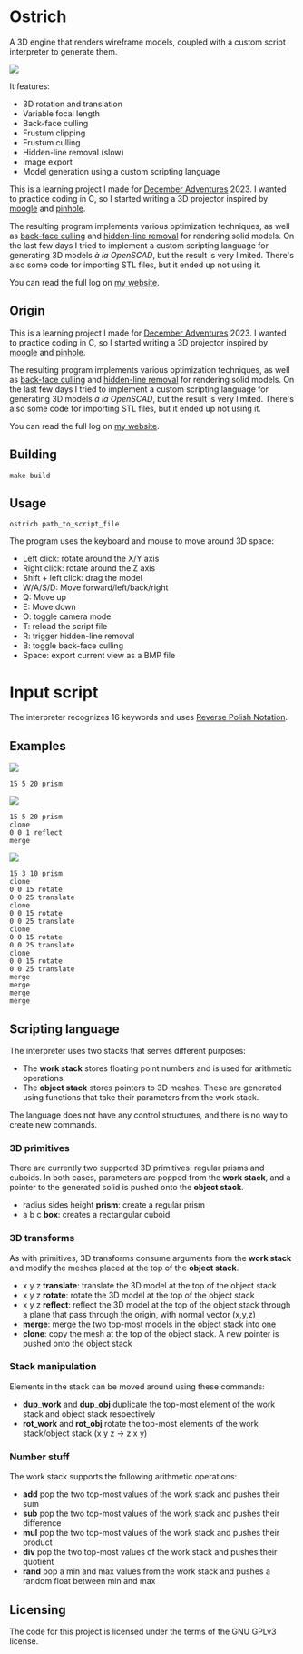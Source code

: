 # Ostrich

A 3D engine that renders wireframe models, coupled with a custom script interpreter to generate them. 

![](image.jpg)

It features:

- 3D rotation and translation
- Variable focal length
- Back-face culling
- Frustum clipping
- Frustum culling
- Hidden-line removal (slow)
- Image export
- Model generation using a custom scripting language

This is a learning project I made for [December Adventures](https://eli.li/december-adventure) 2023. I wanted to practice coding in C, so I started writing a 3D projector inspired by [moogle](https://wiki.xxiivv.com/site/moogle.html) and [pinhole](https://git.sr.ht/~bellinitte/pinhole).

The resulting program implements various optimization techniques, as well as [back-face culling](https://en.wikipedia.org/wiki/Back-face_culling) and [hidden-line removal](https://en.wikipedia.org/wiki/Hidden-line_removal) for rendering solid models. On the last few days I tried to implement a custom scripting language for generating 3D models *à la OpenSCAD*, but the result is very limited. There's also some code for importing STL files, but it ended up not using it.

You can read the full log on [my website](https://ghettobastler.com/december_adventure_2023.html).

## Origin

This is a learning project I made for [December Adventures](https://eli.li/december-adventure) 2023. I wanted to practice coding in C, so I started writing a 3D projector inspired by [moogle](https://wiki.xxiivv.com/site/moogle.html) and [pinhole](https://git.sr.ht/~bellinitte/pinhole).

The resulting program implements various optimization techniques, as well as [back-face culling](https://en.wikipedia.org/wiki/Back-face_culling) and [hidden-line removal](https://en.wikipedia.org/wiki/Hidden-line_removal) for rendering solid models. On the last few days I tried to implement a custom scripting language for generating 3D models *à la OpenSCAD*, but the result is very limited. There's also some code for importing STL files, but it ended up not using it.

You can read the full log on [my website](https://ghettobastler.com/december_adventure_2023.html).

## Building

```
make build
```

## Usage

```
ostrich path_to_script_file
```

The program uses the keyboard and mouse to move around 3D space:

- Left click: rotate around the X/Y axis
- Right click: rotate around the Z axis
- Shift + left click: drag the model
- W/A/S/D: Move forward/left/back/right
- Q: Move up
- E: Move down
- O: toggle camera mode
- T: reload the script file
- R: trigger hidden-line removal
- B: toggle back-face culling
- Space: export current view as a BMP file

# Input script

The interpreter recognizes 16 keywords and uses [Reverse Polish Notation](https://en.wikipedia.org/wiki/Reverse_Polish_notation).

## Examples

![](example_1.jpg)
```
15 5 20 prism
```

![](example_2.jpg)
```
15 5 20 prism
clone
0 0 1 reflect
merge
```

![](example_3.jpg)
```
15 3 10 prism
clone
0 0 15 rotate
0 0 25 translate
clone
0 0 15 rotate
0 0 25 translate
clone
0 0 15 rotate
0 0 25 translate
clone
0 0 15 rotate
0 0 25 translate
merge
merge
merge
merge
```

## Scripting language

The interpreter uses two stacks that serves different purposes:

- The **work stack** stores floating point numbers and is used for arithmetic operations.
- The **object stack** stores pointers to 3D meshes. These are generated using functions that take their parameters from the work stack.

The language does not have any control structures, and there is no way to create new commands.

### 3D primitives

There are currently two supported 3D primitives: regular prisms and cuboids. In both cases, parameters are popped from the **work stack**, and a pointer to the generated solid is pushed onto the **object stack**.

- radius sides height **prism**: create a regular prism
- a b c **box**: creates a rectangular cuboid

### 3D transforms

As with primitives, 3D transforms consume arguments from the **work stack** and modify the meshes placed at the top of the **object stack**.

- x y z **translate**: translate the 3D model at the top of the object stack
- x y z **rotate**: rotate the 3D model at the top of the object stack
- x y z **reflect**: reflect the 3D model at the top of the object stack through a plane that pass through the origin, with normal vector (x,y,z)
- **merge**: merge the two top-most models in the object stack into one
- **clone**: copy the mesh at the top of the object stack. A new pointer is pushed onto the object stack

### Stack manipulation

Elements in the stack can be moved around using these commands:

- **dup_work** and **dup_obj** duplicate the top-most element of the work stack and object stack respectively
- **rot_work** and **rot_obj** rotate the top-most elements of the work stack/object stack (x y z -> z x y)

### Number stuff

The work stack supports the following arithmetic operations:

- **add** pop the two top-most values of the work stack and pushes their sum
- **sub** pop the two top-most values of the work stack and pushes their difference
- **mul** pop the two top-most values of the work stack and pushes their product
- **div** pop the two top-most values of the work stack and pushes their quotient
- **rand** pop a min and max values from the work stack and pushes a random float between min and max

## Licensing

The code for this project is licensed under the terms of the GNU GPLv3 license.
